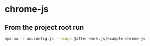 # chrome-js

## From the project root run

```sh
npx aw -c aw.config.js --scope @after-work.js/example-chrome-js
```
